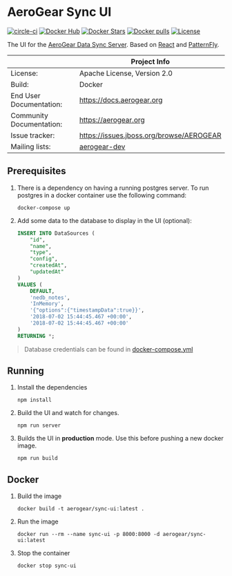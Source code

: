 # AeroGear Sync UI

[![circle-ci](https://img.shields.io/circleci/project/github/aerogear/data-sync-ui/master.svg)](https://circleci.com/gh/aerogear/data-sync-ui)
[![Docker Hub](https://img.shields.io/docker/automated/jrottenberg/ffmpeg.svg)](https://hub.docker.com/r/aerogearcatalog/data-sync-ui/)
[![Docker Stars](https://img.shields.io/docker/stars/aerogearcatalog/data-sync-ui.svg)](https://registry.hub.docker.com/v2/repositories/aerogearcatalog/data-sync-ui/stars/count/)
[![Docker pulls](https://img.shields.io/docker/pulls/aerogearcatalog/data-sync-ui.svg)](https://registry.hub.docker.com/v2/repositories/aerogearcatalog/data-sync-ui/)
[![License](https://img.shields.io/:license-Apache2-blue.svg)](http://www.apache.org/licenses/LICENSE-2.0)

The UI for the [AeroGear Data Sync Server](https://github.com/aerogear/data-sync-server). Based on [React](https://reactjs.org/) and [PatternFly](https://www.patternfly.org/).

|                          | Project Info                                                     |
| ------------------------ | ---------------------------------------------------------------- |
| License:                 | Apache License, Version 2.0                                      |
| Build:                   | Docker                                                           |
| End User Documentation:  | https://docs.aerogear.org                                        |
| Community Documentation: | https://aerogear.org                                             |
| Issue tracker:           | https://issues.jboss.org/browse/AEROGEAR                         |
| Mailing lists:           | [aerogear-dev](https://groups.google.com/forum/#!forum/aerogear) |

## Prerequisites

1. There is a dependency on having a running postgres server. To run postgres in a docker container use the following command:
 
    ```shell
    docker-compose up
    ```
    
1. Add some data to the database to display in the UI (optional):

    ```sql
    INSERT INTO DataSources (
        "id",
        "name",
        "type",
        "config",
        "createdAt",
        "updatedAt"
    )
    VALUES (
        DEFAULT,
        'nedb_notes',
        'InMemory',
        '{"options":{"timestampData":true}}',
        '2018-07-02 15:44:45.467 +00:00',
        '2018-07-02 15:44:45.467 +00:00'
    ) 
    RETURNING *;
   ```

> Database credentials can be found in [docker-compose.yml](docker-compose.yml)

## Running

1. Install the dependencies
   
   ```shell
   npm install
   ```

1. Build the UI and watch for changes.

   ```shell
   npm run server
   ```

1. Builds the UI in __production__ mode. Use this before pushing a new docker image.

   ```shell
   npm run build
   ```
   
## Docker

1. Build the image 

   ```shell
   docker build -t aerogear/sync-ui:latest .
   ```
   
1. Run the image
   ```shell
   docker run --rm --name sync-ui -p 8000:8000 -d aerogear/sync-ui:latest
   ```
1. Stop the container

   ```shell
   docker stop sync-ui
   ```
